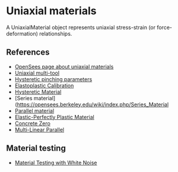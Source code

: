 # Uniaxial materials
A UniaxialMaterial object represents uniaxial stress-strain (or force-deformation) relationships.

## References
- [OpenSees page about uniaxial materials](https://opensees.berkeley.edu/wiki/index.php/UniaxialMaterial_Command)
- [Uniaxial multi-tool](https://portwooddigital.com/2020/12/09/uniaxial-multi-tool/)
- [Hysteretic pinching parameters](https://portwooddigital.com/2020/12/27/hysteretic-pinching-parameters)
- [Elastoplastic Calibration](https://portwooddigital.com/2021/05/19/elastoplastic-calibration/)
- [Hysteretic Material](https://opensees.berkeley.edu/wiki/index.php/Hysteretic_Material)
- [Series material](https://opensees.berkeley.edu/wiki/index.php/Series_Material
- [Parallel material](https://opensees.berkeley.edu/wiki/index.php/Parallel_Material)
- [Elastic-Perfectly Plastic Material](https://opensees.berkeley.edu/wiki/index.php/Elastic-Perfectly_Plastic_Material)
- [Concrete Zero](https://portwooddigital.com/2023/07/09/concrete-zero/)
- [Multi-Linear Parallel](https://portwooddigital.com/2024/09/08/multi-linear-parallel/)

## Material testing

- [Material Testing with White Noise](https://portwooddigital.com/2024/04/21/material-testing-with-white-noise/)
